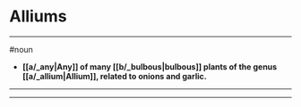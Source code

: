 # Alliums
---
#noun
- **[[a/_any|Any]] of many [[b/_bulbous|bulbous]] plants of the genus [[a/_allium|Allium]], related to onions and garlic.**
---
---
